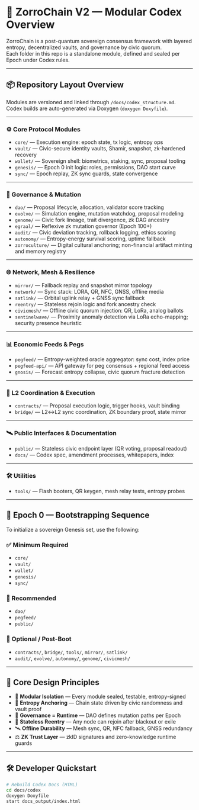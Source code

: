 

# 🧠 ZorroChain V2 — Modular Codex Overview

ZorroChain is a post-quantum sovereign consensus framework with layered entropy, decentralized vaults, and governance by civic quorum.  
Each folder in this repo is a standalone module, defined and sealed per Epoch under Codex rules.

---

## 📦 Repository Layout Overview

Modules are versioned and linked through `/docs/codex_structure.md`.  
Codex builds are auto-generated via Doxygen (`doxygen Doxyfile`).

---

### ⚙️ Core Protocol Modules
- `core/` — Execution engine: epoch state, tx logic, entropy ops  
- `vault/` — Civic-secure identity vaults, Shamir, snapshot, zk-hardened recovery  
- `wallet/` — Sovereign shell: biometrics, staking, sync, proposal tooling  
- `genesis/` — Epoch 0 init logic: roles, permissions, DAO start curve  
- `sync/` — Epoch replay, ZK sync guards, state convergence

---

### 🧠 Governance & Mutation
- `dao/` — Proposal lifecycle, allocation, validator score tracking  
- `evolve/` — Simulation engine, mutation watchdog, proposal modeling  
- `genome/` — Civic fork lineage, trait divergence, zk DAG ancestry  
- `egraal/` — Reflexive zk mutation governor (Epoch 100+)  
- `audit/` — Civic deviation tracking, rollback logging, ethics scoring  
- `autonomy/` — Entropy-energy survival scoring, uptime fallback
- `zorroculture/` — Digital cultural anchoring; non-financial artifact minting and memory registry

---

### 🌐 Network, Mesh & Resilience
- `mirror/` — Fallback replay and snapshot mirror topology  
- `network/` — Sync stack: LORA, QR, NFC, GNSS, offline media  
- `satlink/` — Orbital uplink relay + GNSS sync fallback  
- `reentry/` — Stateless rejoin logic and fork ancestry check  
- `civicmesh/` — Offline civic quorum injection: QR, LoRa, analog ballots
- `sentinelwave/` — Proximity anomaly detection via LoRa echo-mapping; security presence heuristic

---

### 📊 Economic Feeds & Pegs
- `pegfeed/` — Entropy-weighted oracle aggregator: sync cost, index price  
- `pegfeed-api/` — API gateway for peg consensus + regional feed access  
- `gnosis/` — Forecast entropy collapse, civic quorum fracture detection

---

### 🔗 L2 Coordination & Execution
- `contracts/` — Proposal execution logic, trigger hooks, vault binding  
- `bridge/` — L2↔L2 sync coordination, ZK boundary proof, state mirror

---

### 🛰️ Public Interfaces & Documentation
- `public/` — Stateless civic endpoint layer (QR voting, proposal readout)  
- `docs/` — Codex spec, amendment processes, whitepapers, index  

---

### 🛠 Utilities
- `tools/` — Flash booters, QR keygen, mesh relay tests, entropy probes  

---

## 🚀 Epoch 0 — Bootstrapping Sequence

To initialize a sovereign Genesis set, use the following:

### ✅ Minimum Required
- `core/`  
- `vault/`  
- `wallet/`  
- `genesis/`  
- `sync/`

### 🔄 Recommended
- `dao/`  
- `pegfeed/`  
- `public/`

### 🧪 Optional / Post-Boot
- `contracts/`, `bridge/`, `tools/`, `mirror/`, `satlink/`  
- `audit/`, `evolve/`, `autonomy/`, `genome/`, `civicmesh/`

---

## 🔑 Core Design Principles

- 🧬 **Modular Isolation** — Every module sealed, testable, entropy-signed  
- 🔐 **Entropy Anchoring** — Chain state driven by civic randomness and vault proof  
- 🧠 **Governance = Runtime** — DAO defines mutation paths per Epoch  
- 🔁 **Stateless Reentry** — Any node can rejoin after blackout or exile  
- 🛰️ **Offline Durability** — Mesh sync, QR, NFC fallback, GNSS redundancy  
- ⚖️ **ZK Trust Layer** — zkID signatures and zero-knowledge runtime guards

---

## 🛠 Developer Quickstart

```bash
# Rebuild Codex Docs (HTML)
cd docs/codex
doxygen Doxyfile
start docs_output/index.html
